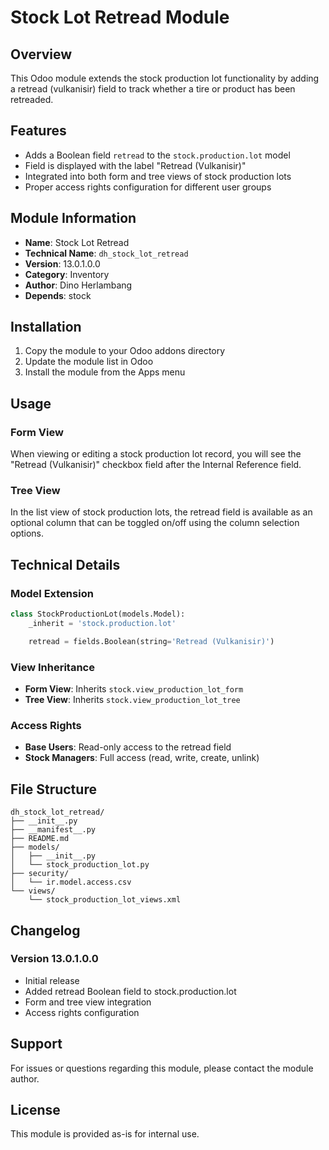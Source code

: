 # Stock Lot Retread Module

## Overview

This Odoo module extends the stock production lot functionality by adding a retread (vulkanisir) field to track whether a tire or product has been retreaded.

## Features

- Adds a Boolean field `retread` to the `stock.production.lot` model
- Field is displayed with the label "Retread (Vulkanisir)"
- Integrated into both form and tree views of stock production lots
- Proper access rights configuration for different user groups

## Module Information

- **Name**: Stock Lot Retread
- **Technical Name**: `dh_stock_lot_retread`
- **Version**: 13.0.1.0.0
- **Category**: Inventory
- **Author**: Dino Herlambang
- **Depends**: stock

## Installation

1. Copy the module to your Odoo addons directory
2. Update the module list in Odoo
3. Install the module from the Apps menu

## Usage

### Form View
When viewing or editing a stock production lot record, you will see the "Retread (Vulkanisir)" checkbox field after the Internal Reference field.

### Tree View
In the list view of stock production lots, the retread field is available as an optional column that can be toggled on/off using the column selection options.

## Technical Details

### Model Extension
```python
class StockProductionLot(models.Model):
    _inherit = 'stock.production.lot'

    retread = fields.Boolean(string='Retread (Vulkanisir)')
```

### View Inheritance
- **Form View**: Inherits `stock.view_production_lot_form`
- **Tree View**: Inherits `stock.view_production_lot_tree`

### Access Rights
- **Base Users**: Read-only access to the retread field
- **Stock Managers**: Full access (read, write, create, unlink)

## File Structure

```
dh_stock_lot_retread/
├── __init__.py
├── __manifest__.py
├── README.md
├── models/
│   ├── __init__.py
│   └── stock_production_lot.py
├── security/
│   └── ir.model.access.csv
└── views/
    └── stock_production_lot_views.xml
```

## Changelog

### Version 13.0.1.0.0
- Initial release
- Added retread Boolean field to stock.production.lot
- Form and tree view integration
- Access rights configuration

## Support

For issues or questions regarding this module, please contact the module author.

## License

This module is provided as-is for internal use.
